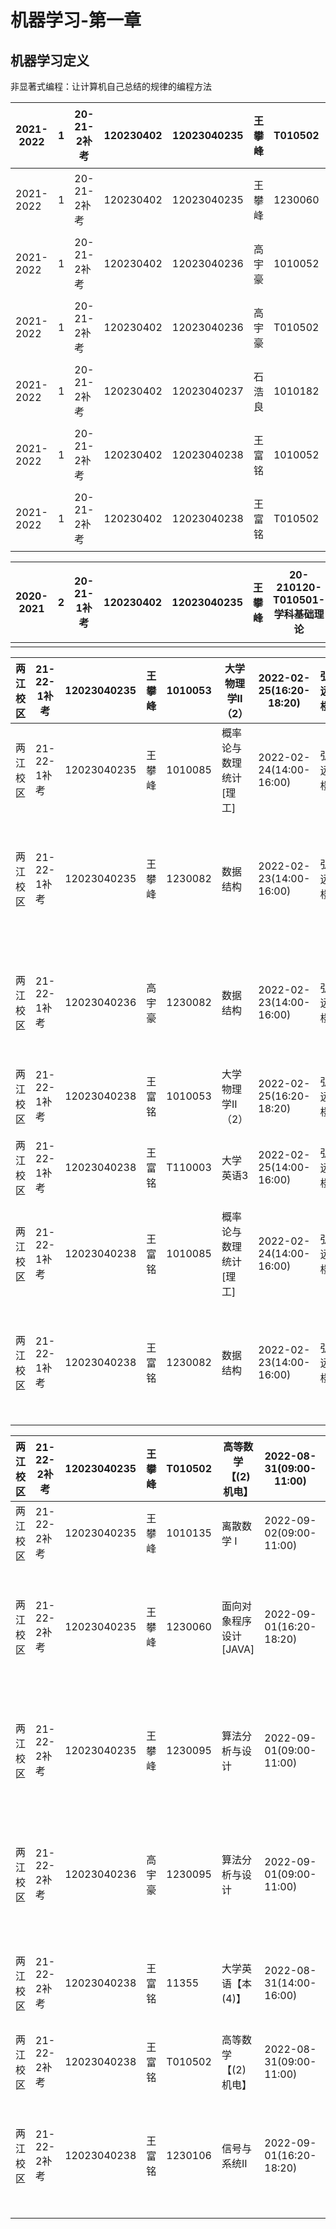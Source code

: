 # 机器学习-第一章

## 机器学习定义

非显著式编程：让计算机自己总结的规律的编程方法

| 2021-2022 | 1    | 20-21-2补考 | 120230402 | 12023040235 | 王攀峰 | T010502 | 高等数学【(2)机电】     | 6.0  | 2021-09-01(10:20-12:20) | 两江校区 | 弘远楼 |
| --------- | ---- | ----------- | --------- | ----------- | ------ | ------- | ----------------------- | ---- | ----------------------- | -------- | ------ |
| 2021-2022 | 1    | 20-21-2补考 | 120230402 | 12023040235 | 王攀峰 | 1230060 | 面向对象程序设计 [JAVA] | 3.0  | 2021-09-03(10:20-12:20) | 两江校区 | 弘远楼 |
| 2021-2022 | 1    | 20-21-2补考 | 120230402 | 12023040236 | 高宇豪 | 1010052 | 大学物理学II（1）       | 3.0  | 2021-09-02(16:20-18:20) | 两江校区 | 弘远楼 |
| 2021-2022 | 1    | 20-21-2补考 | 120230402 | 12023040236 | 高宇豪 | T010502 | 高等数学【(2)机电】     | 6.0  | 2021-09-01(10:20-12:20) | 两江校区 | 弘远楼 |
| 2021-2022 | 1    | 20-21-2补考 | 120230402 | 12023040237 | 石浩良 | 1010182 | 线性代数[理工]          | 3.0  | 2021-09-01(16:20-18:20) | 两江校区 | 弘远楼 |
| 2021-2022 | 1    | 20-21-2补考 | 120230402 | 12023040238 | 王富铭 | 1010052 | 大学物理学II（1）       | 3.0  | 2021-09-02(16:20-18:20) | 两江校区 | 弘远楼 |
| 2021-2022 | 1    | 20-21-2补考 | 120230402 | 12023040238 | 王富铭 | T010502 | 高等数学【(2)机电】     | 6.0  | 2021-09-01(10:20-12:20) | 两江校区 | 弘远楼 |

| 2020-2021 | 2    | 20-21-1补考 | 120230402 | 12023040235 | 王攀峰 | 20-210120-T010501-学科基础理论 | T010501 | 高等数学【(1)机电】 | 5.0  | 2021-02-24(16:20-18:20) | 两江校区 | 弘远楼 |
| --------- | ---- | ----------- | --------- | ----------- | ------ | ------------------------------ | ------- | ------------------- | ---- | ----------------------- | -------- | ------ |
|           |      |             |           |             |        |                                |         |                     |      |                         |          |        |

| 两江校区 | 21-22-1补考 | 12023040235 | 王攀峰 | 1010053 | 大学物理学II（2）      | 2022-02-25(16:20-18:20) | 弘远楼 | 120230402 | 理学院           | 3.0  |
| -------- | ----------- | ----------- | ------ | ------- | ---------------------- | ----------------------- | ------ | --------- | ---------------- | ---- |
| 两江校区 | 21-22-1补考 | 12023040235 | 王攀峰 | 1010085 | 概率论与数理统计[理工] | 2022-02-24(14:00-16:00) | 弘远楼 | 120230402 | 理学院           | 3.0  |
| 两江校区 | 21-22-1补考 | 12023040235 | 王攀峰 | 1230082 | 数据结构               | 2022-02-23(14:00-16:00) | 弘远楼 | 120230402 | 两江人工智能学院 | 3.0  |
| 两江校区 | 21-22-1补考 | 12023040236 | 高宇豪 | 1230082 | 数据结构               | 2022-02-23(14:00-16:00) | 弘远楼 | 120230402 | 两江人工智能学院 | 3.0  |
| 两江校区 | 21-22-1补考 | 12023040238 | 王富铭 | 1010053 | 大学物理学II（2）      | 2022-02-25(16:20-18:20) | 弘远楼 | 120230402 | 理学院           | 3.0  |
| 两江校区 | 21-22-1补考 | 12023040238 | 王富铭 | T110003 | 大学英语3              | 2022-02-25(14:00-16:00) | 弘远楼 | 120230402 | 外国语学院       | 3.0  |
| 两江校区 | 21-22-1补考 | 12023040238 | 王富铭 | 1010085 | 概率论与数理统计[理工] | 2022-02-24(14:00-16:00) | 弘远楼 | 120230402 | 理学院           | 3.0  |
| 两江校区 | 21-22-1补考 | 12023040238 | 王富铭 | 1230082 | 数据结构               | 2022-02-23(14:00-16:00) | 弘远楼 | 120230402 | 两江人工智能学院 | 3.0  |

| 两江校区 | 21-22-2补考 | 12023040235 | 王攀峰 | T010502 | 高等数学【(2)机电】     | 2022-08-31(09:00-11:00) | 弘远楼 | 120230402 | 理学院           | 6.0  |
| -------- | ----------- | ----------- | ------ | ------- | ----------------------- | ----------------------- | ------ | --------- | ---------------- | ---- |
| 两江校区 | 21-22-2补考 | 12023040235 | 王攀峰 | 1010135 | 离散数学 I              | 2022-09-02(09:00-11:00) | 弘远楼 | 120230402 | 理学院           | 2.0  |
| 两江校区 | 21-22-2补考 | 12023040235 | 王攀峰 | 1230060 | 面向对象程序设计 [JAVA] | 2022-09-01(16:20-18:20) | 弘远楼 | 120230402 | 两江人工智能学院 | 3.0  |
| 两江校区 | 21-22-2补考 | 12023040235 | 王攀峰 | 1230095 | 算法分析与设计          | 2022-09-01(09:00-11:00) | 弘远楼 | 120230402 | 两江人工智能学院 | 3.0  |
| 两江校区 | 21-22-2补考 | 12023040236 | 高宇豪 | 1230095 | 算法分析与设计          | 2022-09-01(09:00-11:00) | 弘远楼 | 120230402 | 两江人工智能学院 | 3.0  |
| 两江校区 | 21-22-2补考 | 12023040238 | 王富铭 | 11355   | 大学英语【本(4)】       | 2022-08-31(14:00-16:00) | 弘远楼 | 120230402 | 应用技术学院     | 3.0  |
| 两江校区 | 21-22-2补考 | 12023040238 | 王富铭 | T010502 | 高等数学【(2)机电】     | 2022-08-31(09:00-11:00) | 弘远楼 | 120230402 | 理学院           | 6.0  |
| 两江校区 | 21-22-2补考 | 12023040238 | 王富铭 | 1230106 | 信号与系统II            | 2022-09-01(16:20-18:20) | 弘远楼 | 120230402 | 两江人工智能学院 | 3.0  |